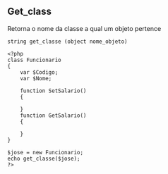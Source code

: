 ## Get_class

Retorna o nome da classe a qual um objeto pertence
```
string get_classe (object nome_objeto)

<?php
class Funcionario
{
    var $Codigo;
    var $Nome;

    function SetSalario()
    {

    }
    function GetSalario()
    {

    }
}

$jose = new Funcionario;
echo get_classe($jose);
?>
```